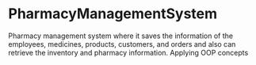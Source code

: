 # PharmacyManagementSystem
Pharmacy management system where it saves the information of the employees, medicines, products, customers, and orders and also can retrieve the inventory and pharmacy information. Applying OOP concepts
